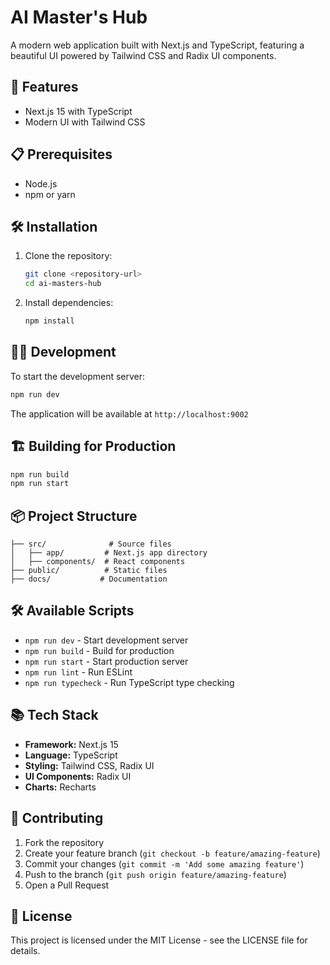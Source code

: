 # AI Master's Hub

A modern web application built with Next.js and TypeScript, featuring a beautiful UI powered by Tailwind CSS and Radix UI components.

## 🚀 Features

- Next.js 15 with TypeScript
- Modern UI with Tailwind CSS

## 📋 Prerequisites

- Node.js
- npm or yarn

## 🛠️ Installation

1. Clone the repository:
   ```bash
   git clone <repository-url>
   cd ai-masters-hub
   ```

2. Install dependencies:
   ```bash
   npm install
   ```

## 🏃‍♂️ Development

To start the development server:

```bash
npm run dev
```

The application will be available at `http://localhost:9002`

## 🏗️ Building for Production

```bash
npm run build
npm run start
```

## 📦 Project Structure

```
├── src/              # Source files
│   ├── app/         # Next.js app directory
│   ├── components/  # React components
├── public/          # Static files
├── docs/           # Documentation
```

## 🛠️ Available Scripts

- `npm run dev` - Start development server
- `npm run build` - Build for production
- `npm run start` - Start production server
- `npm run lint` - Run ESLint
- `npm run typecheck` - Run TypeScript type checking

## 📚 Tech Stack

- **Framework:** Next.js 15
- **Language:** TypeScript
- **Styling:** Tailwind CSS, Radix UI
- **UI Components:** Radix UI
- **Charts:** Recharts

## 🤝 Contributing

1. Fork the repository
2. Create your feature branch (`git checkout -b feature/amazing-feature`)
3. Commit your changes (`git commit -m 'Add some amazing feature'`)
4. Push to the branch (`git push origin feature/amazing-feature`)
5. Open a Pull Request

## 📝 License

This project is licensed under the MIT License - see the LICENSE file for details.
